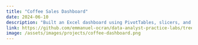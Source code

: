 ```yaml
---
title: "Coffee Sales Dashboard"
date: 2024-06-10
description: "Built an Excel dashboard using PivotTables, slicers, and formulas to help sales teams track performance."
link: https://github.com/emmanuel-ocran/data-analyst-practice-labs/tree/main/excel/coffee_sales_dashboard
image: /assets/images/projects/coffee-dashboard.png
---
```


